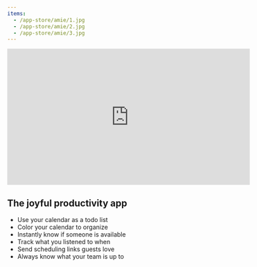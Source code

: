 ```yaml
---
items:
  - /app-store/amie/1.jpg
  - /app-store/amie/2.jpg
  - /app-store/amie/3.jpg
---
```


<iframe class="w-full -mx-2 aspect-video" width="560" height="315" src="https://www.youtube.com/embed/OGe1NYKhZE8" title="YouTube video player" frameborder="0" allow="accelerometer; autoplay; clipboard-write; encrypted-media; gyroscope; picture-in-picture" allowfullscreen></iframe>

## The joyful productivity app

- Use your calendar as a todo list
- Color your calendar to organize
- Instantly know if someone is available
- Track what you listened to when
- Send scheduling links guests love
- Always know what your team is up to
